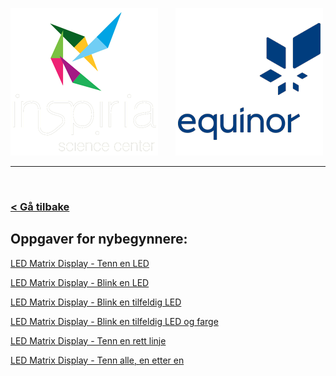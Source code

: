![Inspiria](logo/logo_72_hvit.png)  &nbsp; &nbsp; &nbsp;   ![Equinor](logo/equinor_72_blue.png)


------------------------------------------------------
<br>

### [< Gå tilbake](index.md)

## Oppgaver for nybegynnere:

[LED Matrix Display - Tenn en LED](https://makecode.microbit.org/#tutorial:https://github.com/8gywce293pcg/rgb-matrix-single-led)

[LED Matrix Display - Blink en LED](https://makecode.microbit.org/#tutorial:https://github.com/8gywce293pcg/rgb-matrix-single-blink-led)

[LED Matrix Display - Blink en tilfeldig LED](https://makecode.microbit.org/#tutorial:https://github.com/8gywce293pcg/rgb-matrix-single-tilfeldig-blink-led)

[LED Matrix Display - Blink en tilfeldig LED og farge](https://makecode.microbit.org/#tutorial:https://github.com/8gywce293pcg/rgb-matrix-4-tilfeldig-led-og-farge)

[LED Matrix Display - Tenn en rett linje](https://makecode.microbit.org/#tutorial:https://github.com/8gywce293pcg/rgb-matrix-rett-linje)

[LED Matrix Display - Tenn alle, en etter en](https://makecode.microbit.org/#tutorial:https://github.com/8gywce293pcg/rgb-matrix-en-etter-en-alle)

